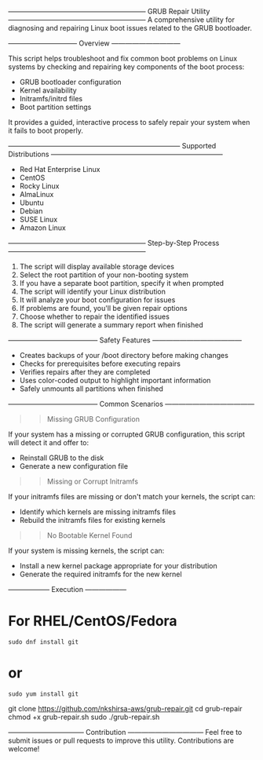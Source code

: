 
————————————————————
GRUB Repair Utility
————————————————————
A comprehensive utility for diagnosing and repairing Linux boot issues related to the GRUB bootloader.


——————————
Overview
——————————

This script helps troubleshoot and fix common boot problems on Linux systems by checking and repairing key components of the boot process:

  - GRUB bootloader configuration
  - Kernel availability
  - Initramfs/initrd files
  - Boot partition settings

It provides a guided, interactive process to safely repair your system when it fails to boot properly.


—————————————————————————
Supported Distributions
—————————————————————————
  - Red Hat Enterprise Linux
  - CentOS
  - Rocky Linux
  - AlmaLinux
  - Ubuntu
  - Debian
  - SUSE Linux
  - Amazon Linux


————————————————————
Step-by-Step Process
————————————————————
  1. The script will display available storage devices
  2. Select the root partition of your non-booting system
  3. If you have a separate boot partition, specify it when prompted
  4. The script will identify your Linux distribution
  5. It will analyze your boot configuration for issues
  6. If problems are found, you'll be given repair options
  7. Choose whether to repair the identified issues
  8. The script will generate a summary report when finished


—————————————
Safety Features
—————————————
  - Creates backups of your /boot directory before making changes
  - Checks for prerequisites before executing repairs
  - Verifies repairs after they are completed
  - Uses color-coded output to highlight important information
  - Safely unmounts all partitions when finished


—————————————
Common Scenarios
—————————————

>>  Missing GRUB Configuration

  If your system has a missing or corrupted GRUB configuration, this script will detect it and offer to:
  - Reinstall GRUB to the disk
  - Generate a new configuration file

>> Missing or Corrupt Initramfs

  If your initramfs files are missing or don't match your kernels, the script can:
  - Identify which kernels are missing initramfs files
  - Rebuild the initramfs files for existing kernels

>> No Bootable Kernel Found

  If your system is missing kernels, the script can:
  - Install a new kernel package appropriate for your distribution
  - Generate the required initramfs for the new kernel


——————
Execution
——————
# For RHEL/CentOS/Fedora
	sudo dnf install git
# or
	sudo yum install git

git clone https://github.com/nkshirsa-aws/grub-repair.git
cd grub-repair
chmod +x grub-repair.sh
sudo ./grub-repair.sh



———————————
Contribution
———————————
Feel free to submit issues or pull requests to improve this utility. Contributions are welcome!


